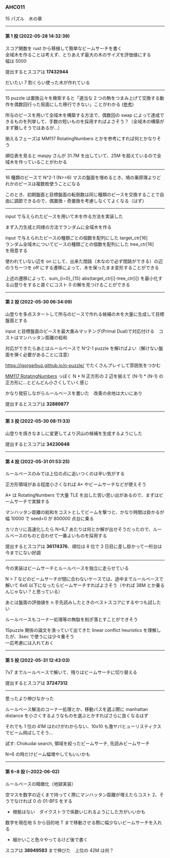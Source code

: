 ### AHC011

15 パズル　木の章

---

#### 第 1 投 (2022-05-28 14:32:39)

スコア関数を rust から移植して簡単なビームサーチを書く  
全域木を作ることは考えず、とりあえず最大の木のサイズを評価値にする  
幅は 5000  

提出するとスコアは <b>17432944</b>

だいたい 7 割くらい使った木が作れている

---

15 puzzle は置換云々を検索すると「適当な 2 つの駒をつまみ上げて交換する動作を偶数回行った局面にした移行できない」ことがわかる ([参考](https://manabitimes.jp/math/979))

所与のピースを用いて全域木を構築する方法で、偶数回の swap によって達成できるものを列挙して、手数の短いものを採用すればよさそう？（全域木の構築がまず難しそうではあるが…）

揃えるフェーズは MM117 RotatingNumbers とかを参考にすれば何とかなりそう

順位表を見ると maspy さんが 31.7M を出していて、25M を超えているので全域木を作っていることがわかる

---

16 種類のピースで N^2-1 (N>=6) マスの盤面を埋めるとき、鳩の巣原理よりどれかのピースは複数枚使うことになる

このとき、初期盤面と目標盤面の転倒数は同じ種類のピースを交換することで自由に調節できるので、偶置換・奇置換を考慮しなくてよくなる（はず）

---

input で与えられたピースを用いて木を作る方法を実装した

まず入力生成と同様の方法でランダムに全域木を作る

input で与えられたピースの種類ごとの個数を配列にした target_ctr[16]  
ランダム全域木についてピースの種類ごとの個数を配列にした tree_ctr[16]  
を用意する

使われていない辺を on にして、出来た閉路（木なので必ず閉路ができる）の辺のうち一つを off にする遷移によって、木を保ったまま変形することができる

上述の遷移によって、sum_{i=0}_{15} abs(target_ctr[i]-tree_ctr[i]) を最小化する山登りをすると直ぐにコスト 0 の解を見つけることができる

---

#### 第 2 投 (2022-05-30 06:34:09)

山登りを多点スタートして所与のピースで作れる候補の木を大量に生成して目標盤面とする

input と目標盤面のピースを最大重みマッチング(Primal Dual)で対応付ける　コストはマンハッタン距離の総和

対応ができたらあとはルールベースで N^2-1 puzzle を解けばよい（解けない盤面を弾く必要があることに注意）

https://igorgarbuz.github.io/n-puzzle/ でたくさんプレイして雰囲気をつかむ

[MM117 RotatingNumbers](https://togetter.com/li/1501039) っぽく N * N 正方形の 2 辺を揃えて (N-1) * (N-1) の正方形に…とどんどん小さくしていく感じ

かなり発狂しながらルールベースを書いた　改善の余地は大いにあり

提出するとスコアは <b>32889877</b>

---

#### 第 3 投 (2022-05-30 08:11:33)

山登りを焼きなましに変更してより沢山の候補を生成するようにした

提出するとスコアは <b>34230648</b>

---

#### 第 4 投 (2022-05-31 01:53:25)

ルールベースのみでは上位の点に追いつくのは辛い気がする

正方形領域がある程度小さくなれば A* やビームサーチなどが使えそう

A* は RotatingNumbers で大量 TLE を出した苦い思い出があるので、まずはビームサーチで実験する

マンハッタン距離の総和をコストとしてビームを撃つと、かなり時間は掛かるが幅 10000 で seed=0 が 800000 点台に乗る

カリカリに高速化したら N=6,7 あたりは何とか解が出せそうだったので、ルールベースのものと合わせて一番よいものを採用する

提出するとスコアは <b>36174376</b>、順位は 8 位で 3 日目に差し掛かって一桁台は今までにない好調

---

今の実装はビームサーチとルールベースを独立に走らせている

N > 7 などのビームサーチが間に合わないケースでは、途中までルールベースで解いて 6x6 以下になったらビームサーチすればよさそう（やれば 38M とか乗るんじゃない？と思っている）

あとは盤面の評価値を n 手先読みしたときのベストスコアにするやつも試したい

ルールベースもコーナー処理等の無駄を削ぎ落とすことができそう

15puzzle 関係の論文を漁っていて出てきた linear conflict heuristics を理解したが、3sec で使うには少々重そう  
一応考慮には入れておく

---

#### 第 5 投 (2022-05-31 12:43:03)

7x7 までルールベースで解いて、残りはビームサーチに切り替える

提出するとスコアは <b>37247312</b>

---

思ったより伸びなかった

ルールベース解法のコーナー処理とか、移動パスを選ぶ際に manhattan distance を小さくするようなものを選ぶとかすればさらに良くなるはず

それでも 1 位の 41M はわけがわからない、10x10 も激ヤバヒューリスティクスでビーム飛ばしてそう…

試す: Chokudai search, 領域を絞ったビームサーチ, 先読みビームサーチ

N=6 の時だけビーム幅増やしてもいいかも

---

#### 第 6~8 投 (~2022-06-02)

ルールベースの精緻化（地獄実装）

空マスを数字の近くまで持ってく際にマンハッタン距離が増えたらコスト 2、そうでなければ 0 の 01-BFS をする
* 根拠はない　ダイクストラで係数いじれるようにした方がいいかも

数字を現在地 S から目的地 T まで移動させる際に幅少ないビームサーチを入れる
* 細かいこと色々やってるけど後で書く

スコアは <b>38949583</b> まで伸びた　上位の 42M は何？